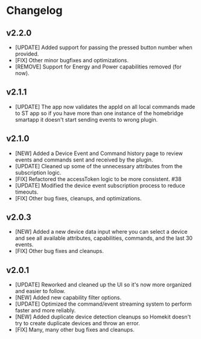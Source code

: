 
# Changelog

## v2.2.0
- [UPDATE] Added support for passing the pressed button number when provided.
- [FIX] Other minor bugfixes and optimizations.
- [REMOVE] Support for Energy and Power capabilities removed (for now).

## v2.1.1
- [UPDATE] The app now validates the appId on all local commands made to ST app so if you have more than one instance of the homebridge smartapp it doesn't start sending events to wrong plugin.

## v2.1.0
- [NEW] Added a Device Event and Command history page to review events and commands sent and received by the plugin.
- [UPDATE] Cleaned up some of the unnecessary attributes from the subscription logic.
- [FIX] Refactored the accessToken logic to be more consistent. #38
- [UPDATE] Modified the device event subscription process to reduce timeouts.
- [FIX] Other bug fixes, cleanups, and optimizations.

## v2.0.3
- [NEW] Added a new device data input where you can select a device and see all available attributes, capabilities, commands, and the last 30 events.
- [FIX] Other bug fixes and cleanups.

## v2.0.1
- [UPDATE] Reworked and cleaned up the UI so it's now more organized and easier to follow.
- [NEW] Added new capability filter options.
- [UPDATE] Optimized the command/event streaming system to perform faster and more reliably.
- [NEW] Added duplicate device detection cleanups so Homekit doesn't try to create duplicate devices and throw an error.
- [FIX] Many, many other bug fixes and cleanups.
